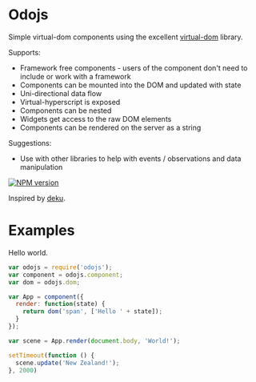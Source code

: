 # Odojs

Simple virtual-dom components using the excellent [virtual-dom](https://github.com/Matt-Esch/virtual-dom) library.

Supports:
- Framework free components - users of the component don't need to include or work with a framework
- Components can be mounted into the DOM and updated with state
- Uni-directional data flow
- Virtual-hyperscript is exposed
- Components can be nested
- Widgets get access to the raw DOM elements
- Components can be rendered on the server as a string

Suggestions:
- Use with other libraries to help with events / observations and data manipulation

[![NPM version](https://badge.fury.io/js/odojs.svg)](http://badge.fury.io/js/odojs)

Inspired by [deku](https://github.com/segmentid/deku/).

# Examples

Hello world.

```js
var odojs = require('odojs');
var component = odojs.component;
var dom = odojs.dom;

var App = component({
  render: function(state) {
    return dom('span', ['Hello ' + state]);
  }
});

var scene = App.render(document.body, 'World!');

setTimeout(function () {
  scene.update('New Zealand!');
}, 2000)
```
